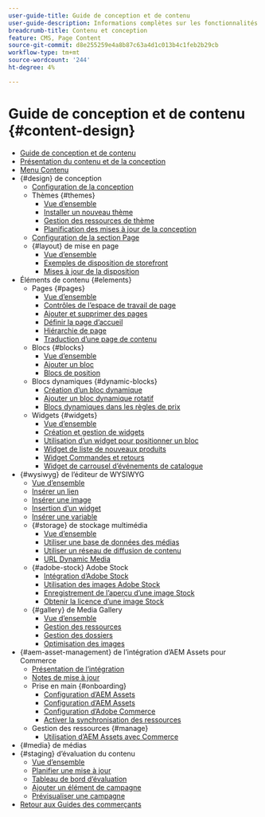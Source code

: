 ```yaml
---
user-guide-title: Guide de conception et de contenu
user-guide-description: Informations complètes sur les fonctionnalités de contenu et de conception pour les administrateurs Adobe Commerce et Magento Open Source et les spécialistes du marketing eCommerce.
breadcrumb-title: Contenu et conception
feature: CMS, Page Content
source-git-commit: d8e255259e4a8b87c63a4d1c013b4c1feb2b29cb
workflow-type: tm+mt
source-wordcount: '244'
ht-degree: 4%

---
```



# Guide de conception et de contenu {#content-design}

- [Guide de conception et de contenu](guide-overview.md)
- [Présentation du contenu et de la conception](introduction.md)
- [Menu Contenu](content-menu.md)
- {#design} de conception
   - [Configuration de la conception](configuration.md)
   - Thèmes {#themes}
      - [Vue d’ensemble](themes.md)
      - [Installer un nouveau thème](theme-install.md)
      - [Gestion des ressources de thème](theme-assets.md)
      - [Planification des mises à jour de la conception](schedule.md)
   - [Configuration de la section Page](page-setup.md)
   - {#layout} de mise en page
      - [Vue d’ensemble](page-layout.md)
      - [Exemples de disposition de storefront](page-layout-examples.md)
      - [Mises à jour de la disposition](layout-updates.md)
- Éléments de contenu {#elements}
   - Pages {#pages}
      - [Vue d’ensemble](pages.md)
      - [Contrôles de l’espace de travail de page](pages-workspace.md)
      - [Ajouter et supprimer des pages](page-add.md)
      - [Définir la page d’accueil](page-home-new.md)
      - [Hiérarchie de page](page-hierarchy.md)
      - [Traduction d’une page de contenu](page-translate.md)
   - Blocs {#blocks}
      - [Vue d’ensemble](blocks.md)
      - [Ajouter un bloc](block-add.md)
      - [Blocs de position](block-position.md)
   - Blocs dynamiques {#dynamic-blocks}
      - [Création d’un bloc dynamique](dynamic-blocks.md)
      - [Ajouter un bloc dynamique rotatif](dynamic-blocks-rotate.md)
      - [Blocs dynamiques dans les règles de prix](dynamic-blocks-price-rules.md)
   - Widgets {#widgets}
      - [Vue d’ensemble](widgets.md)
      - [Création et gestion de widgets](widget-create.md)
      - [Utilisation d’un widget pour positionner un bloc](widget-static-block.md)
      - [Widget de liste de nouveaux produits](widget-new-products-list.md)
      - [Widget Commandes et retours](widget-orders-returns.md)
      - [Widget de carrousel d’événements de catalogue](widget-event-carousel.md)
- {#wysiwyg} de l’éditeur de WYSIWYG
   - [Vue d’ensemble](editor.md)
   - [Insérer un lien](editor-insert-link.md)
   - [Insérer une image](editor-insert-image.md)
   - [Insertion d’un widget](editor-widget.md)
   - [Insérer une variable](editor-insert-variable.md)
   - {#storage} de stockage multimédia
      - [Vue d’ensemble](media-storage.md)
      - [Utiliser une base de données des médias](media-storage-database.md)
      - [Utiliser un réseau de diffusion de contenu](media-storage-content-delivery-network.md)
      - [URL Dynamic Media](catalog-urls-dynamic-media.md)
   - {#adobe-stock} Adobe Stock
      - [Intégration d’Adobe Stock](adobe-stock.md)
      - [Utilisation des images Adobe Stock](adobe-stock-manage.md)
      - [Enregistrement de l’aperçu d’une image Stock](adobe-stock-save-preview.md)
      - [Obtenir la licence d’une image Stock](adobe-stock-license-image.md)
   - {#gallery} de Media Gallery
      - [Vue d’ensemble](media-gallery.md)
      - [Gestion des ressources](media-gallery-asset-management.md)
      - [Gestion des dossiers](media-gallery-folder-management.md)
      - [Optimisation des images](media-gallery-image-optimization.md)
- {#aem-asset-management} de l’intégration d’AEM Assets pour Commerce
   - [Présentation de l’intégration](aem-assets-integration.md)
   - [Notes de mise à jour](aem-assets-release-notes.md)
   - Prise en main {#onboarding}
      - [Configuration d’AEM Assets](aem-assets-onboard.md)
      - [Configuration d’AEM Assets](aem-assets-configure-aem.md)
      - [Configuration d’Adobe Commerce](aem-assets-configure-commerce.md)
      - [Activer la synchronisation des ressources](aem-assets-setup-synchronization.md)
   - Gestion des ressources {#manage}
      - [Utilisation d’AEM Assets avec Commerce](aem-assets-manage.md)
- {#media} de médias
- {#staging} d’évaluation du contenu
   - [Vue d’ensemble](content-staging.md)
   - [Planifier une mise à jour](content-staging-scheduled-update.md)
   - [Tableau de bord d’évaluation](content-staging-dashboard.md)
   - [Ajouter un élément de campagne](content-staging-add-item.md)
   - [Prévisualiser une campagne](content-staging-preview.md)
- [Retour aux Guides des commerçants](https://experienceleague.adobe.com/en/docs/commerce-admin/user-guides/home)
